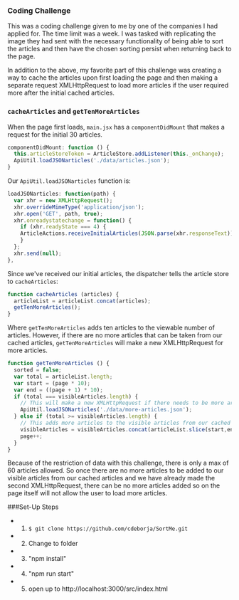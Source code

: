 ### Coding Challenge
This was a coding challenge given to me by one of the companies I had applied for. The time limit was a week. I was tasked with replicating the image they had sent with the necessary functionality of being able to sort the articles and then have the chosen sorting persist when returning back to the page.

In addition to the above, my favorite part of this challenge was creating a way to cache the articles upon first loading the page and then making a separate request XMLHttpRequest to load more articles if the user required more after the initial cached articles.

### `cacheArticles` and `getTenMoreArticles`
When the page first loads, `main.jsx` has a `componentDidMount` that makes a request for the initial 30 articles.

```javascript
componentDidMount: function () {
  this.articleStoreToken = ArticleStore.addListener(this._onChange);
  ApiUtil.loadJSONarticles('./data/articles.json');
}
```

Our `ApiUtil.loadJSONarticles` function is:
```javascript
loadJSONarticles: function(path) {
  var xhr = new XMLHttpRequest();
  xhr.overrideMimeType('application/json');
  xhr.open('GET', path, true);
  xhr.onreadystatechange = function() {
    if (xhr.readyState === 4) {
    ArticleActions.receiveInitialArticles(JSON.parse(xhr.responseText));
    }
  };
  xhr.send(null);
},
```

Since we've received our initial articles, the dispatcher tells the article store to `cacheArticles`:
```javascript
function cacheArticles (articles) {
  articleList = articleList.concat(articles);
  getTenMoreArticles();
}
```

Where `getTenMoreArticles` adds ten articles to the viewable number of articles. However, if there are no more articles that can be taken from our cached articles, `getTenMoreArticles` will make a new XMLHttpRequest for more articles.
```javascript
function getTenMoreArticles () {
  sorted = false;
  var total = articleList.length;
  var start = (page * 10);
  var end = ((page + 1) * 10);
  if (total === visibleArticles.length) {
    // This will make a new XMLHttpRequest if there needs to be more articles cached
    ApiUtil.loadJSONarticles('./data/more-articles.json');
  } else if (total >= visibleArticles.length) {
    // This adds more articles to the visible articles from our cached articles
    visibleArticles = visibleArticles.concat(articleList.slice(start,end));
    page++;
  }
}
```

Because of the restriction of data with this challenge, there is only a max of 60 articles allowed. So once there are no more articles to be added to our visible articles from our cached articles and we have already made the second XMLHttpRequest, there can be no more articles added so on the page itself will not allow the user to load more articles.

###Set-Up Steps
* 1. `$ git clone https://github.com/cdeborja/SortMe.git`
* 2. Change to folder
* 3. "npm install"
* 4. "npm run start"
* 5. open up to http://localhost:3000/src/index.html
